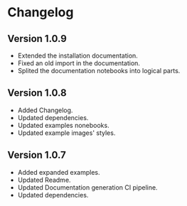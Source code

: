 # Changelog

## Version 1.0.9

* Extended the installation documentation.
* Fixed an old import in the documentation.
* Splited the documentation notebooks into logical parts.

## Version 1.0.8

* Added Changelog.
* Updated dependencies.
* Updated examples nonebooks.
* Updated example images' styles.

## Version 1.0.7

* Added expanded examples.
* Updated Readme.
* Updated Documentation generation CI pipeline.
* Updated dependencies.
